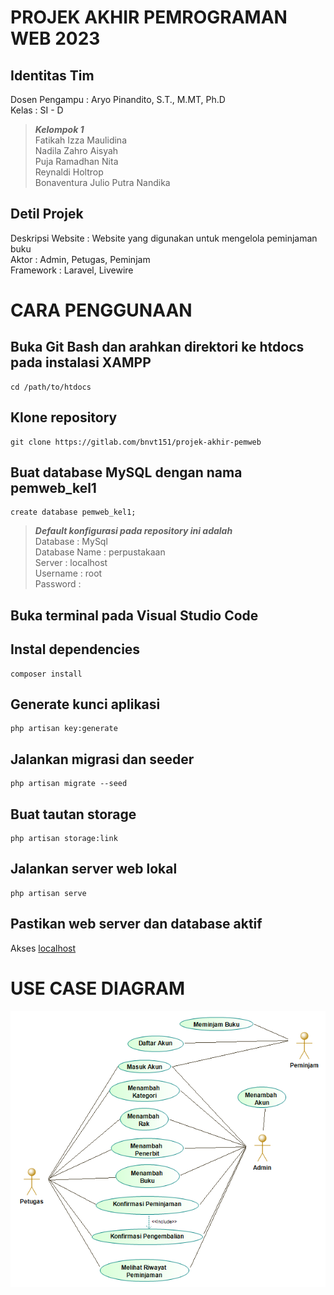 # PROJEK AKHIR PEMROGRAMAN WEB 2023
## Identitas Tim
Dosen Pengampu : Aryo Pinandito, S.T., M.MT, Ph.D<br />
Kelas : SI - D<br />
>***Kelompok 1***<br />
Fatikah Izza Maulidina<br />
Nadila Zahro Aisyah<br />
Puja Ramadhan Nita<br />
Reynaldi Holtrop<br />
Bonaventura Julio Putra Nandika<br />
## Detil Projek
Deskripsi Website : Website yang digunakan untuk mengelola peminjaman buku<br />
Aktor : Admin, Petugas, Peminjam<br />
Framework : Laravel, Livewire<br />

# CARA PENGGUNAAN
## Buka Git Bash dan arahkan direktori ke htdocs pada instalasi XAMPP
```
cd /path/to/htdocs
```

## Klone repository
```
git clone https://gitlab.com/bnvt151/projek-akhir-pemweb
```

## Buat database MySQL dengan nama pemweb_kel1
```
create database pemweb_kel1;
```
>***Default konfigurasi pada repository ini adalah***<br />
Database : MySql<br />
Database Name : perpustakaan<br />
Server : localhost<br />
Username : root<br />
Password :<br />

## Buka terminal pada Visual Studio Code

## Instal dependencies
```
composer install
```

## Generate kunci aplikasi
```
php artisan key:generate
```

## Jalankan migrasi dan seeder
```
php artisan migrate --seed
```

## Buat tautan storage
```
php artisan storage:link
```

## Jalankan server web lokal
```
php artisan serve
```

## Pastikan web server dan database aktif
Akses [localhost](http://127.0.0.1:8000)

# USE CASE DIAGRAM
![Use Case](use_case.png)